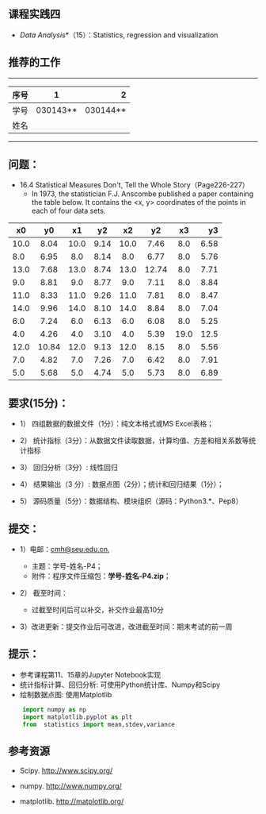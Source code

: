 
## 课程实践四

* *Data Analysis**（15）：Statistics, regression and visualization

## 推荐的工作 
-----
| 序号  |1          |    2 |
| ------|:--------:| -----------:|
| 学号  | 030143**  |  030144**   |
| 姓名  |           |             |
---------

## 问题：

* 16.4 Statistical Measures Don't, Tell the Whole Story（Page226-227） 
  * In 1973, the statistician F.J. Anscombe published a paper containing the table below. It contains the <x, y> coordinates of the points in each of four data sets.

|x0 |y0|x1|y2|x2|y2|x3|y3|
| ---- |:------:| :------:| :------:|  :------:| :------:| :------:|  ----:|
|10.0|	8.04 |	10.0|	9.14 |	10.0 	|7.46	|8.0    |6.58|
|8.0| 	6.95 |	8.0 |	8.14 |	8.0     |6.77	|8.0    |5.76|
|13.0| 	7.68 |	13.0|	8.74 |	13.0    |12.74	|8.0    |7.71|
|9.0|	8.81 |	9.0 |	8.77 |	9.0     |7.11	|8.0    |8.84|
|11.0| 	8.33 |	11.0|	9.26|	11.0    |7.81	|8.0    |8.47|
|14.0| 	9.96 |	14.0|	8.10 |	14.0    |8.84	|8.0    |7.04|
|6.0|	7.24 |	6.0 |	6.13 |	6.0     |6.08	|8.0 	|5.25|
|4.0| 	4.26 |	4.0 |	3.10| 	4.0     |5.39	|19.0 	|12.5|
|12.0|	10.84| 	12.0| 	9.13| 	12.0    |8.15	|8.0 	|5.56|
|7.0| 	4.82 | 	7.0 |	7.26| 	7.0     |6.42	|8.0 	|7.91|
|5.0| 	5.68 | 	5.0 | 	4.74| 	5.0     |5.73	|8.0 	|6.89|

## 要求(15分)：

* 1）	四组数据的数据文件（1分）：纯文本格式或MS Excel表格；

* 2）	统计指标（3分）：从数据文件读取数据，计算均值、方差和相关系数等统计指标

* 3）	回归分析（3分）: 线性回归

* 4）	结果输出（3 分）: 数据点图（2分）；统计和回归结果（1分）；

* 5）	源码质量（5分）：数据结构、模块组织（源码：Python3.*、Pep8）

## 提交：

* 1）电邮：cmh@seu.edu.cn, 
  * 主题：学号-姓名-P4；
  * 附件：程序文件压缩包：**学号-姓名-P4.zip**；

* 2） 截至时间： 
  * 过截至时间后可以补交，补交作业最高10分

* 3）改进更新：提交作业后可改进，改进截至时间：期末考试的前一周

## 提示：

* 参考课程第11、15章的Jupyter Notebook实现
* 统计指标计算、回归分析: 可使用Python统计库、Numpy和Scipy
* 绘制数据点图: 使用Matplotlib

```python
    import numpy as np
    import matplotlib.pyplot as plt
    from  statistics import mean,stdev,variance
```

## 参考资源

* Scipy. http://www.scipy.org/
  
* numpy. http://www.numpy.org/
  
* matplotlib.  http://matplotlib.org/

 